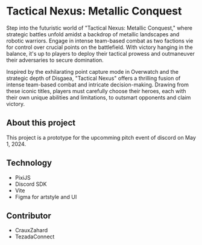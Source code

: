 # Tactical Nexus: Metallic Conquest
Step into the futuristic world of "Tactical Nexus: Metallic Conquest," where strategic battles unfold amidst a backdrop of metallic landscapes and robotic warriors. Engage in intense team-based combat as two factions vie for control over crucial points on the battlefield. With victory hanging in the balance, it's up to players to deploy their tactical prowess and outmaneuver their adversaries to secure domination.

Inspired by the exhilarating point capture mode in Overwatch and the strategic depth of Disgaea, "Tactical Nexus" offers a thrilling fusion of intense team-based combat and intricate decision-making. Drawing from these iconic titles, players must carefully choose their heroes, each with their own unique abilities and limitations, to outsmart opponents and claim victory.

## About this project
This project is a prototype for the upcomming pitch event of discord on May 1, 2024.

## Technology
- PixiJS
- Discord SDK
- Vite
- Figma for artstyle and UI

## Contributor
- CrauxZahard
- TezadaConnect